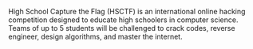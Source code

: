 High School Capture the Flag (HSCTF) is an international online hacking competition designed to educate high schoolers in computer science. Teams of up to 5 students will be challenged to crack codes, reverse engineer, design algorithms, and master the internet.

